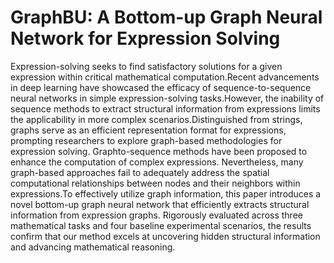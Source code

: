 # GraphBU: A Bottom-up Graph Neural Network for Expression Solving  
  Expression-solving seeks to find satisfactory solutions for a given expression within critical mathematical computation.Recent advancements in deep learning have showcased the efficacy of
sequence-to-sequence neural networks in simple expression-solving tasks.However, the inability of sequence methods to extract structural information from expressions limits the applicability in more
complex scenarios.Distinguished from strings, graphs serve as an efficient representation format for expressions, prompting researchers to explore graph-based methodologies for expression solving. Graphto-sequence methods have been proposed to enhance the computation of complex expressions. Nevertheless, many graph-based approaches fail to adequately address the spatial computational relationships between nodes and their neighbors within expressions.To
effectively utilize graph information, this paper introduces a novel bottom-up graph neural network that efficiently extracts structural information from expression graphs. Rigorously evaluated across three
mathematical tasks and four baseline experimental scenarios, the results confirm that our method excels at uncovering hidden structural  information and advancing mathematical reasoning.
